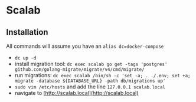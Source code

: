 # Scalab

## Installation

All commands will assume you have an `alias dc=docker-compose`

- `dc up -d`
- install migration tool: `dc exec scalab go get -tags 'postgres' github.com/golang-migrate/migrate/v4/cmd/migrate/`
- run migrations: `dc exec scalab /bin/sh -c 'set -a; . ./.env; set +a; migrate -database ${DATABASE_URL} -path db/migrations up'`
- `sudo vim /etc/hosts` and add the line `127.0.0.1 scalab.local`
- navigate to [http://scalab.local](http://scalab.local)
